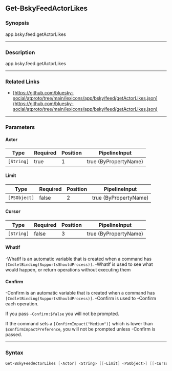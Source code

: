 Get-BskyFeedActorLikes
----------------------




### Synopsis
app.bsky.feed.getActorLikes



---


### Description

app.bsky.feed.getActorLikes



---


### Related Links
* [https://github.com/bluesky-social/atproto/tree/main/lexicons/app/bsky/feed/getActorLikes.json](https://github.com/bluesky-social/atproto/tree/main/lexicons/app/bsky/feed/getActorLikes.json)





---


### Parameters
#### **Actor**




|Type      |Required|Position|PipelineInput        |
|----------|--------|--------|---------------------|
|`[String]`|true    |1       |true (ByPropertyName)|



#### **Limit**




|Type        |Required|Position|PipelineInput        |
|------------|--------|--------|---------------------|
|`[PSObject]`|false   |2       |true (ByPropertyName)|



#### **Cursor**




|Type      |Required|Position|PipelineInput        |
|----------|--------|--------|---------------------|
|`[String]`|false   |3       |true (ByPropertyName)|



#### **WhatIf**
-WhatIf is an automatic variable that is created when a command has ```[CmdletBinding(SupportsShouldProcess)]```.
-WhatIf is used to see what would happen, or return operations without executing them
#### **Confirm**
-Confirm is an automatic variable that is created when a command has ```[CmdletBinding(SupportsShouldProcess)]```.
-Confirm is used to -Confirm each operation.

If you pass ```-Confirm:$false``` you will not be prompted.


If the command sets a ```[ConfirmImpact("Medium")]``` which is lower than ```$confirmImpactPreference```, you will not be prompted unless -Confirm is passed.



---


### Syntax
```PowerShell
Get-BskyFeedActorLikes [-Actor] <String> [[-Limit] <PSObject>] [[-Cursor] <String>] [-WhatIf] [-Confirm] [<CommonParameters>]
```

